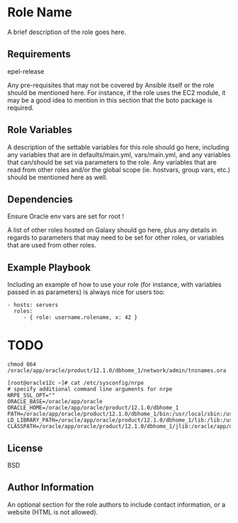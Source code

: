 Role Name
=========

A brief description of the role goes here.

Requirements
------------

epel-release

Any pre-requisites that may not be covered by Ansible itself or the role should be mentioned here. For instance, if the role uses the EC2 module, it may be a good idea to mention in this section that the boto package is required.

Role Variables
--------------

A description of the settable variables for this role should go here, including any variables that are in defaults/main.yml, vars/main.yml, and any variables that can/should be set via parameters to the role. Any variables that are read from other roles and/or the global scope (ie. hostvars, group vars, etc.) should be mentioned here as well.

Dependencies
------------

Ensure Oracle env vars are set for root !

A list of other roles hosted on Galaxy should go here, plus any details in regards to parameters that may need to be set for other roles, or variables that are used from other roles.

Example Playbook
----------------

Including an example of how to use your role (for instance, with variables passed in as parameters) is always nice for users too:

    - hosts: servers
      roles:
         - { role: username.rolename, x: 42 }

# TODO

```
chmod 664 /oracle/app/oracle/product/12.1.0/dbhome_1/network/admin/tnsnames.ora

[root@oracle12c ~]# cat /etc/sysconfig/nrpe 
# specify additional command line arguments for nrpe
NRPE_SSL_OPT=""
ORACLE_BASE=/oracle/app/oracle
ORACLE_HOME=/oracle/app/oracle/product/12.1.0/dbhome_1
PATH=/oracle/app/oracle/product/12.1.0/dbhome_1/bin:/usr/local/sbin:/usr/local/bin:/usr/sbin:/usr/bin
LD_LIBRARY_PATH=/oracle/app/oracle/product/12.1.0/dbhome_1/lib:/lib:/usr/lib:/usr/lib64
CLASSPATH=/oracle/app/oracle/product/12.1.0/dbhome_1/jlib:/oracle/app/oracle/product/12.1.0/dbhome_1/rdbms/jlib
```

License
-------

BSD

Author Information
------------------

An optional section for the role authors to include contact information, or a website (HTML is not allowed).
